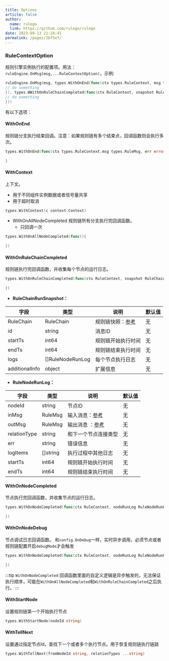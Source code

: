 ```yaml
---
title: Options
article: false
author: 
  name: rulego
  link: https://github.com/rulego/rulego
date: 2023-09-13 21:24:41
permalink: /pages/2bf5ef/
---
```


### RuleContextOption
规则引擎实例执行的配置项。用法：`ruleEngine.OnMsg(msg,...RuleContextOption)`，示例:
```go
ruleEngine.OnMsg(msg, types.WithOnEnd(func(ctx types.RuleContext, msg types.RuleMsg, err error) {
// do something
}), types.WWithOnRuleChainCompleted(func(ctx RuleContext, snapshot RuleChainRunSnapshot){
// do something
}))
```
有以下选项：
#### WithOnEnd 
规则链分支执行结束回调。注意：如果规则链有多个结束点，回调函数则会执行多次。
```go
types.WithOnEnd(func(ctx types.RuleContext,msg types.RuleMsg, err error) {
	
}
```

#### WithContext 
上下文。
  - 用于不同组件实例数据或者信号量共享
  - 用于超时取消
```go
types.WithContext(c context.Context)
```

- WithOnAllNodeCompleted
 规则链所有分支执行完回调函数。
  - 只回调一次
```go
types.WithOnAllNodeCompleted(func(){
	
})
```

#### WithOnRuleChainCompleted
规则链执行完回调函数，并收集每个节点的运行日志。
```go
types.WithOnRuleChainCompleted(func(ctx RuleContext, snapshot RuleChainRunSnapshot){
	
})
```

- **RuleChainRunSnapshot：**

| 字段             | 类型               | 说明                         | 默认值 |
|----------------|------------------|----------------------------|-----|
| RuleChain      | RuleChain        | 规则链快照：[参考](/pages/10e1c0/) | 无   |
| id             | string           | 消息ID                       | 无   |
| startTs        | int64            | 规则链开始执行时间                  | 无   |
| endTs          | int64            | 规则链结束执行时间                  | 无   |
| logs           | []RuleNodeRunLog | 每个节点执行日志                   | 无   |
| additionalInfo | object           | 扩展信息                       | 无   |

- **RuleNodeRunLog：**

| 字段           | 类型       | 说明                         | 默认值 |
|--------------|----------|----------------------------|-----|
| nodeId       | string   | 节点ID                       | 无   |
| inMsg        | RuleMsg  | 输入消息：[参考](/pages/8ee82f/)  | 无   |
| outMsg       | RuleMsg  | 输出消息 ：[参考](/pages/8ee82f/) | 无   |
| relationType | string   | 和下一个节点连接类型                 | 无   |
| err          | string   | 错误信息                       | 无   |
| logItems     | []string | 执行过程中其他日志                  | 无   |
| startTs      | int64    | 规则链开始执行时间                  | 无   |
| endTs        | int64    | 规则链结束执行时间                  | 无   |

#### WithOnNodeCompleted
节点执行完回调函数，并收集节点的运行日志。
```go
types.WithOnNodeCompleted(func(ctx RuleContext, nodeRunLog RuleNodeRunLog){
	
})
```

#### WithOnNodeDebug
节点调试日志回调函数。 和`config.OnDebug`一样，实时异步调用，必须节点或者规则链配置开启`debugMode`才会触发
```go
types.WithOnNodeCompleted(func(ctx RuleContext, nodeRunLog RuleNodeRunLog){
	
})
```
:::tip
`WithOnNodeCompleted` 回调函数里面的自定义逻辑是异步触发的，无法保证执行顺序，可能在`WithOnAllNodeCompleted`和`WithOnRuleChainCompleted`之后执行。
:::

#### WithStartNode
<Badge text="v0.22.0+"/>设置规则链第一个开始执行节点
```go
types.WithStartNode(nodeId string) 
```

#### WithTellNext
<Badge text="v0.22.0+"/>设置通过指定节点Id，查找下一个或者多个执行节点。用于恢复规则链执行链路
```go
types.WithTellNext(fromNodeId string, relationTypes ...string) 
```